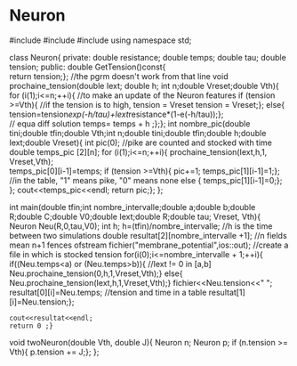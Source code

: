 # Neuron

#include<iostream>
#include<vector>
#include<fstream>
using namespace std;

class Neuron{
	private:
		double resistance;
		double temps;
		double tau;
		double tension;
	public:
	  double GetTension()const{       
			return tension;};                                     //the pgrm doesn't work from that line
		void prochaine_tension(double Iext; double h; int n;double Vreset;double Vth){
			for (i(1);i<=n;++i){				      //to make an update of the Neuron features
				if (tension >=Vth){                           //if the tension is to high, tension = Vreset
					tension = Vreset;};
				else{
					tension=tension*exp(-h/tau)+Iext*resistance*(1-e(-h/tau));};                
									      // equa diff solution
				temps= temps + h ;};};
		int nombre_pic(double tini;double tfin;double Vth;int n;double tini;double tfin;double h;double Iext;double Vreset){
			int pic(0);                                           //pike are counted and stocked with time
			double temps_pic [2][n];
			for (i(1);i<=n;++i){
				prochaine_tension(Iext,h,1, Vreset,Vth);                                    
				temps_pic[0][i-1]=temps;
				if (tension >=Vth){
					pic+=1;
					temps_pic[1][i-1]=1;};                 //in the table, "1" means pike,  "0" means none
				else {
					temps_pic[1][i-1]=0;};
				};
			cout<<temps_pic<<endl;
			return pic;};
};

int main(double tfin;int nombre_intervalle;double a;double b;double R;double C;double V0;double Iext;double R;double tau; Vreset, Vth){
	Neuron Neu(R,0,tau,V0);
	int h;
	h=(tfin)/nombre_intervalle;                                              //h is the time between two simulations
	double resultat[2][nombre_intervalle +1];                                //n fields mean n+1 fences
	ofstream fichier("membrane_potential",ios::out);                         //create a file in which is stocked tension
	for(i(0);i<=nombre_intervalle + 1;++i){
		if((Neu.temps<a) or (Neu.temps>b)){                              //Iext != 0 in [a,b]
			Neu.prochaine_tension(0,h,1,Vreset,Vth);}
		else{
			Neu.prochaine_tension(Iext,h,1,Vreset,Vth);}
		fichier<<Neu.tension<<" ";
		resultat[0][i]=Neu.temps;                                        //tension and time in a table
		resultat[1][i]=Neu.tension;};
	
	cout<<resultat<<endl;
	return 0 ;}
	
void twoNeuron(double Vth, double J){
	Neuron n;
	Neuron p;
	if (n.tension >= Vth){
		p.tension += J;};
	};
